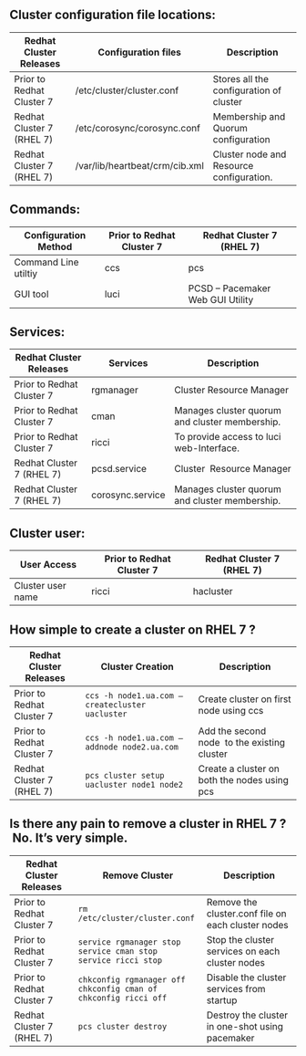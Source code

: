 ## Cluster configuration file locations:

Redhat Cluster Releases	|Configuration files | Description
--|--|--
Prior to Redhat Cluster 7 | /etc/cluster/cluster.conf | Stores all the configuration of cluster
Redhat Cluster 7 (RHEL 7) | /etc/corosync/corosync.conf | Membership and Quorum configuration
Redhat Cluster 7 (RHEL 7) | /var/lib/heartbeat/crm/cib.xml | Cluster node and Resource configuration.

## Commands:

Configuration Method | Prior to Redhat Cluster 7 | Redhat Cluster 7 (RHEL 7)
--|--|--
Command Line utiltiy | ccs | pcs
GUI tool | luci | PCSD – Pacemaker Web GUI Utility

## Services:

Redhat Cluster Releases | Services | Description
--|--|--
Prior to Redhat Cluster 7 | rgmanager	 | Cluster Resource Manager
Prior to Redhat Cluster 7 | cman	     | Manages cluster quorum and cluster membership.
Prior to Redhat Cluster 7 | ricci	     | To provide access to luci web-Interface.
Redhat Cluster 7 (RHEL 7) | pcsd.service | Cluster  Resource Manager
Redhat Cluster 7 (RHEL 7) | corosync.service | Manages cluster quorum and cluster membership.

## Cluster user:

User Access	| Prior to Redhat Cluster 7 | Redhat Cluster 7 (RHEL 7)
--|--|--
Cluster user name | ricci | hacluster

## How simple to create a cluster on RHEL 7 ?

Redhat Cluster Releases | Cluster Creation | Description
--|--|--
Prior to Redhat Cluster 7 | `ccs -h node1.ua.com –createcluster uacluster` | Create cluster on first node using ccs
Prior to Redhat Cluster 7 | `ccs -h node1.ua.com –addnode node2.ua.com` | Add the second node  to the existing cluster
Redhat Cluster 7 (RHEL 7) | `pcs cluster setup uacluster node1 node2` | Create a cluster on both the nodes using pcs

## Is there any pain to remove a cluster in RHEL 7 ?  No. It’s very simple.

Redhat Cluster Releases | Remove Cluster | Description
--|--|--
Prior to Redhat Cluster 7 | `rm /etc/cluster/cluster.conf` | Remove the cluster.conf file on each cluster nodes
Prior to Redhat Cluster 7 | `service rgmanager stop`<br>`service cman stop`<br> `service ricci stop` | Stop the cluster services on each cluster nodes
Prior to Redhat Cluster 7 | `chkconfig rgmanager off`<br> `chkconfig cman of`<br>`chkconfig ricci off`| Disable the cluster services from startup
Redhat Cluster 7 (RHEL 7) | `pcs cluster destroy` | Destroy the cluster in one-shot using pacemaker
